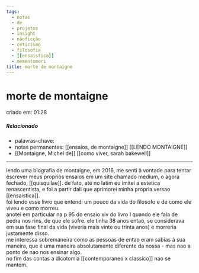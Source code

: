 ```yaml
---
tags:
  - notas
  - de
  - projetos
  - insight
  - nãoficção
  - ceticismo
  - filosofia
  - [[ensaistica]]
  - mementomori
title: morte de montaigne
---
```


# morte de montaigne

criado em: 01:28

##### Relacionado

- palavras-chave: 
- notas permanentes: [[ensaios, de montaigne]] [[LENDO MONTAIGNE]]
- [[Montaigne, Michel de]] [[como viver, sarah bakewell]]

---

lendo uma biografia de montaigne, em 2016, me senti à vontade para tentar escrever meus proprios ensaios em um site chamado medium, o agora fechado, [[quisquilae]]. de fato, até no latim eu imitei a estetica renascentista, e foi a partir dali que aprimorei minha propria versao [[ensaistica]].  
foi lendo esse livro que entendi um pouco da vida do filosofo e de como ele viveu e como morreu.  
anotei em particular na p 95 do ensaio xiv do livro I quando ele fala de pedra nos rins, de que ele sofre. ele tinha 38 anos entao, se considerava em sua fase final da vida (viveria mais vinte ou trinta anos) e morreria justamente disso.  
me interessa sobremaneira como as pessoas de entao eram sabias à sua maneira, que é uma maneira absolutamente diferente da nossa - mas nao a ponto de nao nos ensinar algo.  
no fim das contas a dicotomia [[contemporaneo x classico]] nao se mantem.
